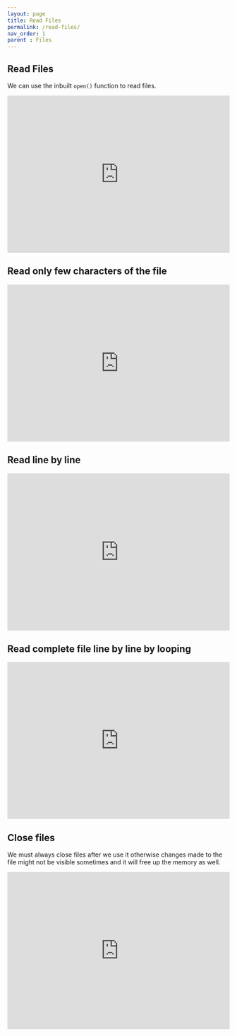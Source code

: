 ```yaml
---
layout: page
title: Read Files 
permalink: /read-files/
nav_order: 1
parent : Files
---
```



## Read Files

We can use the inbuilt `open()` function to read files.

<div class="code-example">
<iframe src="https://trinket.io/embed/python3/1c0d1f3154" width="100%" height="356" frameborder="0" marginwidth="0" marginheight="0" allowfullscreen></iframe>
</div>

## Read only few characters of the file
<div class="code-example">
<iframe src="https://trinket.io/embed/python3/0c3186ba7b" width="100%" height="356" frameborder="0" marginwidth="0" marginheight="0" allowfullscreen></iframe>
</div>

## Read line by line
<div class="code-example">
<iframe src="https://trinket.io/embed/python3/02d895617e" width="100%" height="356" frameborder="0" marginwidth="0" marginheight="0" allowfullscreen></iframe>
</div>

## Read complete file line by line by looping

<div class="code-example">
<iframe src="https://trinket.io/embed/python3/77252722a6" width="100%" height="356" frameborder="0" marginwidth="0" marginheight="0" allowfullscreen></iframe>
</div>

## Close files
We must always close files after we use it otherwise changes made to the file might not be visible sometimes and it will free up the memory as well.

<div class="code-example">
<iframe src="https://trinket.io/embed/python3/d9b60ae49c" width="100%" height="356" frameborder="0" marginwidth="0" marginheight="0" allowfullscreen></iframe>
</div>





